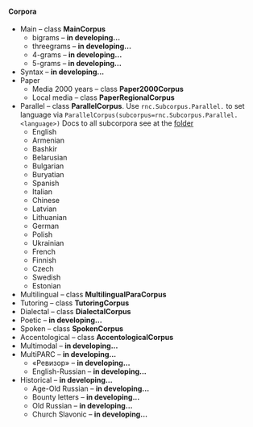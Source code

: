 #### Corpora
* Main – class **MainCorpus**
  * bigrams – **in developing...**
  * threegrams – **in developing...**
  * 4-grams – **in developing...**
  * 5-grams – **in developing...**
* Syntax – **in developing...**
* Paper
  * Media 2000 years – class **Paper2000Corpus**
  * Local media – class **PaperRegionalCorpus**
* Parallel – class **ParallelCorpus**. Use `rnc.Subcorpus.Parallel.` to set language via 
`ParallelCorpus(subcorpus=rnc.Subcorpus.Parallel.<language>)`
Docs to all subcorpora see at the [folder](https://github.com/FaustGoethe/RNC/tree/master/docs/Lexgram%20search%20params/Parallel%20Corpus) 
  * English 
  * Armenian
  * Bashkir 
  * Belarusian 
  * Bulgarian
  * Buryatian
  * Spanish
  * Italian
  * Chinese
  * Latvian
  * Lithuanian
  * German
  * Polish
  * Ukrainian
  * French
  * Finnish
  * Czech
  * Swedish
  * Estonian 
* Multilingual – class **MultilingualParaCorpus**
* Tutoring – class **TutoringCorpus**
* Dialectal – class **DialectalCorpus** 
* Poetic – **in developing...**
* Spoken – class **SpokenCorpus**
* Accentological – class **AccentologicalCorpus**
* Multimodal – **in developing...**
* MultiPARC – **in developing...**
  * «Ревизор» – **in developing...**
  * English-Russian – **in developing...**
* Historical – **in developing...**
  * Age-Old Russian – **in developing...**
  * Bounty letters – **in developing...**
  * Old Russian – **in developing...**
  * Church Slavonic – **in developing...**
